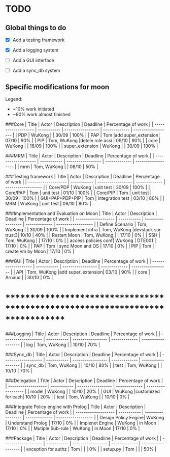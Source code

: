 TODO
====

Global things to do
-------------------
- [x] Add a testing framework
- [x] Add a logging system
- [ ] Add a GUI interface
- [ ] Add a sync_db system



Specific modifications for moon
-------------------------------
Legend:
- ~10% work initiated
- ~90% work almost finished


###Core
| Title               | Actor       | Description       | Deadline      | Percentage of work |
| ------------------- | ----------- | ----------------- | ------------- | ------------------ |
| PDP                 | WuKong      |                   | 30/09         | 100%               |
| PAP                 | Tom         |add super_extension| 07/10         | 90%                |
| PIP                 | Tom, WuKong |detele role assi   | 09/10         | 90%                |
| core                | WuKong      |                   | 16/09         | 100%               |
| super_extension     | WuKong      |                   | 30/09         | 100%               |


###MRM
| Title               | Actor       | Description       | Deadline      | Percentage of work |
| ------------------- | ----------- | ----------------- | ------------- | ------------------ |
| mrm                 | Tom, WuKong |                   | 08/10         | 50%                |


###Testing framework
| Title               | Actor       | Description       | Deadline      | Percentage of work |
| ------------------- | ----------- | ----------------- | ------------- | ------------------ |
| Core/PDP            | WuKong      | unit test         | 30/09         | 100%               |
| Core/PAP            | Tom         | unit test         | 01/10         | 100%               |
| Core/PIP            | Tom         | unit test         | 30/09         | 100%               |
| GUI+PAP+PDP+PIP     | Tom         | integration test  | 03/10         | 80%                |
| MRM                 | WuKong      | unit test         | 08/10         | 80%                |


###Implementation and Evaluation on Moon
| Title               | Actor       | Description       | Deadline      | Percentage of work |
| ------------------- | ----------- | ----------------- | ------------- | ------------------ |
| Define Scenario     | Tom, WuKong |                   | 30/09         |  100%              |
| Implement infra     | Tom, WuKong |devstack sur trust3| 10/10         |  40%               |
| Restart Moon        | Tom, WuKong |                   | 17/10         |  0%                |
| SSH                 | Tom, WuKong |                   | 17/10         |  0%                |
| access policies conf| WuKong      | DTE001            | 17/10         |  0%                |
| PAP                 | Tom         | sync Moon and OS  | 17/10         |  0%                |
| PIP                 | Tom         | create vm by Moon | 17/10         |  0%                |


###GUI
| Title               | Actor       | Description       | Deadline      | Percentage of work |
| ------------------- | ----------- | ----------------- | ------------- | ------------------ |
| API                 | Tom, WuKong |add super_extension| 03/10         | 90%                |
| core                | Arnaud      |                   | 30/10         | 0%                 |


# ****************************************************************************
###Logging
| Title               | Actor       | Description       | Deadline      | Percentage of work |
| ------------------- | ----------- | ----------------- | ------------- | ------------------ |
| log                 | Tom, WuKong |                   | 10/10         | 70%                |


###Sync_db
| Title               | Actor       | Description       | Deadline      | Percentage of work |
| ------------------- | ----------- | ----------------- | ------------- | ------------------ |
| sync_db             | Tom, WuKong |                   | 10/10         | 80%                |
| test                | Tom, WuKong |                   | 10/10         | 70%                |


###Delegation
| Title               | Actor       | Description       | Deadline      | Percentage of work |
| ------------------- | ----------- | ----------------- | ------------- | ------------------ |
| model               | WuKong      |                   | 10/10         | 20%                |
| GUI                 | WuKong      |customized for each| 10/10         | 20%                |
| test                | Tom, WuKong |                   | 10/10         | 0%                 |

###Integrate Policy engine with Prolog
| Title               | Actor       | Description       | Deadline      | Percentage of work |
| ------------------- | ----------- | ----------------- | ------------- | ------------------ |
| Design Policy Engine| WuKong      | Understand Prolog | 17/10         | 0%                 | 
| Implenet Engine     | WuKong      | in Moon           | 17/10         | 0%                 |
| Mutiple Sub-rule    | WuKong      | in Moon           | 17/10         | 0%                 |


###Package
| Title               | Actor       | Description       | Deadline      | Percentage of work |
| ------------------- | ----------- | ----------------- | ------------- | ------------------ |
| exception for authz | Tom         |                   |               | 0%                 |
| setup.py            | Tom         |                   |               | 50%                |

